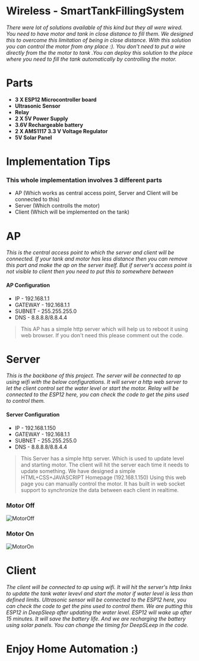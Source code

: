 # Wireless - SmartTankFillingSystem

*There were lot of solutions available of this kind but they all were wired. You need to have motor and tank in close distance to fill them. We designed this to overcome this limitation of being in close distance. With this solution you can control the motor from any place :). You don't need to put a wire directly from the the motor to tank .You can deploy this solution to the place where you need to fill the tank automatically by controlling the motor.*

# Parts

* **3 X ESP12 Microcontroller board**
* **Ultrasonic Sensor**
* **Relay**
* **2 X 5V Power Supply**
* **3.6V Rechargeable battery**
* **2 X AMS1117 3.3 V Voltage Regulator**
* **5V Solar Panel**

# Implementation Tips

### This whole implementation involves 3 different parts

* AP (Which works as central access point, Server and Client will be connected to this)
* Server (Which controlls the motor)
* Client (Which will be implemented on the tank)

# AP

*This is the central access point to which the server and client will be connected. If your tank and motor has less distance then you can remove this part and make the ap on the server itself. But if server's access point is not visible to client then you need to put this to somewhere between*

#### AP Configuration
* IP - 192.168.1.1
* GATEWAY - 192.168.1.1
* SUBNET - 255.255.255.0
* DNS - 8.8.8.8/8.8.4.4

> This AP has a simple http server which will help us to reboot it using web browser. If you don't need this please comment out the code.

# Server

*This is the backbone of this project. The server will be connected to ap using wifi with the below configurations. It will server a http web server to let the client control set the water level or start the motor. Relay will be connected to the ESP12 here, you can check the code to get the pins used to control them.*

#### Server Configuration
* IP - 192.168.1.150
* GATEWAY - 192.168.1.1
* SUBNET - 255.255.255.0
* DNS - 8.8.8.8/8.8.4.4

> This Server has a simple http server. Which is used to update level and starting motor. The client will hit the server each time it needs to update something. We have designed a simple HTML+CSS+JAVASCRIPT Homepage (192.168.1.150) Using this web page you can manually control the motor. It has built in web socket support to synchronize the data between each client in realtime.

### Motor Off
![MotorOff](https://i.ibb.co/s6H1Dwz/MotorOff.png)

### Motor On
![MotorOn](https://i.ibb.co/TwtQFnX/MotorOn.png)

# Client

*The client will be connected to ap using wifi. It will hit the server's http links to update the tank water levevl and start the motor if water level is less than defined limits. Ultrasonic sensor will be connected to the ESP12 here, you can check the code to get the pins used to control them. We are putting this ESP12 in DeepSleep after updating the water level. ESP12 will wake up after 15 minutes. It will save the battery life. And we are recharging the battery using solar panels. You can change the timing for DeepSLeep in the code.*

# Enjoy Home Automation :)




